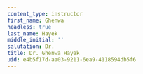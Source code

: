 ```yaml
---
content_type: instructor
first_name: Ghenwa
headless: true
last_name: Hayek
middle_initial: ''
salutation: Dr.
title: Dr. Ghenwa Hayek
uid: e4b5f17d-aa03-9211-6ea9-4118594db5f6
---
```

